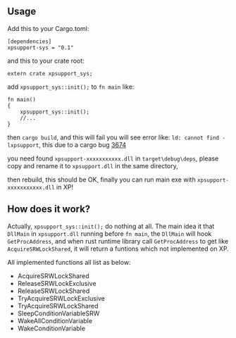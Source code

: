 ## Usage

Add this to your Cargo.toml:
```
[dependencies]
xpsupport-sys = "0.1"
```
and this to your crate root:
```
extern crate xpsupport_sys;
```
add `xpsupport_sys::init();` to `fn main` like:
```
fn main()
{
    xpsupport_sys::init();
	//...
}	
```
then `cargo build`, and this will fail you will see error like: `ld: cannot find -lxpsupport`, this due to a cargo bug [3674](https://github.com/rust-lang/cargo/issues/3674)

you need found `xpsupport-xxxxxxxxxxx.dll` in `target\debug\deps`, please copy and rename it to `xpsupport.dll` in the same directory, 

then rebuild, this should be OK, finally you can run main exe with `xpsupport-xxxxxxxxxxx.dll` in XP!

## How does it work?

Actually, `xpsupport_sys::init();` do nothing at all. The main idea it that `DllMain` in `xpsupport.dll` running before `fn main`, the `DllMain` will hook `GetProcAddress`, and when rust runtime library call `GetProcAddress` to get like `AcquireSRWLockShared`, it will return a funtions which not implemented on XP.

All implemented functions all list as below:

* AcquireSRWLockShared
* ReleaseSRWLockExclusive
* ReleaseSRWLockShared
* TryAcquireSRWLockExclusive
* TryAcquireSRWLockShared
* SleepConditionVariableSRW
* WakeAllConditionVariable
* WakeConditionVariable

